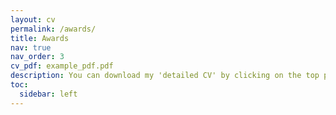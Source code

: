 ```yaml
---
layout: cv
permalink: /awards/
title: Awards
nav: true
nav_order: 3
cv_pdf: example_pdf.pdf
description: You can download my 'detailed CV' by clicking on the top pdf download button.
toc:
  sidebar: left
---
```

